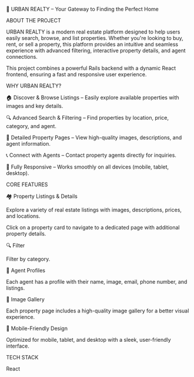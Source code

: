 🏡 URBAN REALTY – Your Gateway to Finding the Perfect Home

ABOUT THE PROJECT

URBAN REALTY is a modern real estate platform designed to help users easily search, browse, and list properties. Whether you're looking to buy, rent, or sell a property, this platform provides an intuitive and seamless experience with advanced filtering, interactive property details, and agent connections.

This project combines a powerful Rails backend with a dynamic React frontend, ensuring a fast and responsive user experience.

WHY URBAN REALTY?

🏠 Discover & Browse Listings – Easily explore available properties with images and key details.

🔍 Advanced Search & Filtering – Find properties by location, price, category, and agent.

📸 Detailed Property Pages – View high-quality images, descriptions, and agent information.

📞 Connect with Agents – Contact property agents directly for inquiries.

📱 Fully Responsive – Works smoothly on all devices (mobile, tablet, desktop).

CORE FEATURES

🏘️ Property Listings & Details

Explore a variety of real estate listings with images, descriptions, prices, and locations.

Click on a property card to navigate to a dedicated page with additional property details.

🔍  Filter

Filter by  category.


🏢 Agent Profiles

Each agent has a profile with their name, image, email, phone number, and listings.

📸 Image Gallery

Each property page includes a high-quality image gallery for a better visual experience.

📱 Mobile-Friendly Design

Optimized for mobile, tablet, and desktop with a sleek, user-friendly interface.

TECH STACK 

React

